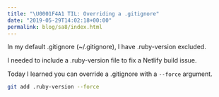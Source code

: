 ```yaml
---
title: "\U0001F4A1 TIL: Overriding a .gitignore"
date: "2019-05-29T14:02:18+00:00"
permalink: blog/sa8/index.html
---
```


In my default .gitignore (~/.gitignore), I have .ruby-version excluded.

I needed to include a .ruby-version file to fix a Netlify build issue.

Today I learned you can override a .gitignore with a `--force` argument.

<!--more-->

```bash
git add .ruby-version --force
```
